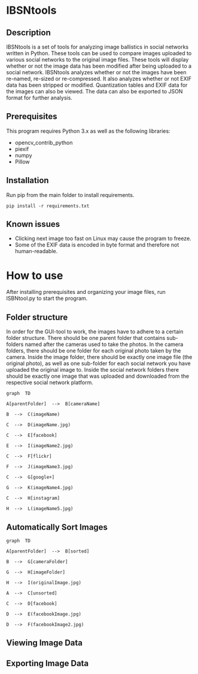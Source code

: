 
# IBSNtools

## Description
IBSNtools is a set of tools for analyzing image ballistics in social networks written in Python. These tools can be used to compare images uploaded to various social networks to the original image files. These tools will display whether or not the image data has been modified after being uploaded to a social network. IBSNtools analyzes whether or not the images have been re-named, re-sized or re-compressed. It also analyzes whether or not EXIF data has been stripped or modified. Quantization tables and EXIF data for the images can also be viewed. The data can also be exported to JSON format for further analysis.


## Prerequisites
This program requires Python 3.x as well as the following libraries:
- opencv_contrib_python
- piexif
- numpy
- Pillow


## Installation
Run pip from the main folder to install requirements.
```
pip install -r requirements.txt
```

## Known issues
- Clicking next image too fast on Linux may cause the program to freeze.
- Some of the EXIF data is encoded in byte format and therefore not human-readable.

# How to use
After installing prerequisites and organizing your image files, run ISBNtool.py to start the program.

## Folder structure
In order for the GUI-tool to work, the images have to adhere to a certain folder structure. There should be one parent folder that contains sub-folders named after the cameras used to take the photos. In the camera folders, there should be one folder for each original photo taken by the camera. Inside the image folder, there should be exactly one image file (the original photo), as well as one sub-folder for each social network you have uploaded the original image to. Inside the social network folders there should be exactly one image that was uploaded and downloaded from the respective social network platform.

```mermaid
graph  TD

A[parentFolder]  -->  B[cameraName]

B  -->  C(imageName)

C  -->  D(imageName.jpg)

C  -->  E[facebook]

E  -->  I(imageName2.jpg)

C  -->  F[flickr]

F  -->  J(imageName3.jpg)

C  -->  G[google+]

G  -->  K(imageName4.jpg)

C  -->  H[instagram]

H  -->  L(imageName5.jpg)
```
## Automatically Sort Images
```mermaid
graph  TD

A[parentFolder]  -->  B[sorted]

B  -->  G[cameraFolder]

G  -->  H[imageFolder]

H  -->  I(originalImage.jpg)

A  -->  C[unsorted]

C  -->  D[facebook]

D  -->  E(facebookImage.jpg)

D  -->  F(facebookImage2.jpg)

```

## Viewing Image Data


## Exporting Image Data

